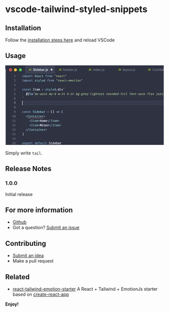 # vscode-tailwind-styled-snippets

## Installation

Follow the [installation steps here](https://marketplace.visualstudio.com/items?itemName=muhajirframe.tailwind-styled-snippets) and reload VSCode

## Usage

![demo](./docs/demo.gif)

Simply write `tail`.

## Release Notes

### 1.0.0

Initial release

## For more information

- [Github](https://github.com/muhajirframe/vscode-tailwind-styled-snippets)
- Got a question? [Submit an issue](https://github.com/muhajirframe/vscode-tailwind-styled-snippets/issues/new)

## Contributing

- [Submit an idea](https://github.com/muhajirframe/vscode-tailwind-styled-snippets/issues/new)
- Make a pull request

## Related
- [react-tailwind-emotion-starter](https://github.com/muhajirframe/react-tailwind-emotion-starter) A React + Tailwind + EmotionJs starter based on [create-react-app](https://github.com/facebook/create-react-app)

**Enjoy!**

